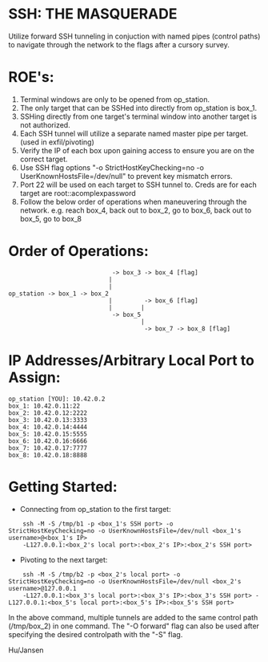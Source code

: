SSH: THE MASQUERADE
==========

Utilize forward SSH tunneling in conjuction with named pipes (control paths) to navigate through the network to the flags after a cursory survey.

ROE's:
==========
1. Terminal windows are only to be opened from op_station.
2. The only target that can be SSHed into directly from op_station is box_1.
3. SSHing directly from one target's terminal window into another target is not authorized.
4. Each SSH tunnel will utilize a separate named master pipe per target. (used in exfil/pivoting)
5. Verify the IP of each box upon gaining access to ensure you are on the correct target.
6. Use SSH flag options "-o StrictHostKeyChecking=no -o UserKnownHostsFile=/dev/null" to prevent key mismatch errors.
7. Port 22 will be used on each target to SSH tunnel to. Creds are for each target are root::acomplexpassword
8. Follow the below order of operations when maneuvering through the network.
	e.g. reach box_4, back out to box_2, go to box_6, back out to box_5, go to box_8


Order of Operations:
==========
```
                             -> box_3 -> box_4 [flag]
                            |
                            |
op_station -> box_1 -> box_2
                            |         -> box_6 [flag]
                            |        |
                             -> box_5
                                     |
                                      -> box_7 -> box_8 [flag]
```

IP Addresses/Arbitrary Local Port to Assign:
==========
```
op_station [YOU]: 10.42.0.2
box_1: 10.42.0.11:22
box_2: 10.42.0.12:2222
box_3: 10.42.0.13:3333
box_4: 10.42.0.14:4444
box_5: 10.42.0.15:5555
box_6: 10.42.0.16:6666
box_7: 10.42.0.17:7777
box_8: 10.42.0.18:8888
```

Getting Started:
==========
- Connecting from op_station to the first target:
```
	ssh -M -S /tmp/b1 -p <box_1's SSH port> -o StrictHostKeyChecking=no -o UserKnownHostsFile=/dev/null <box_1's username>@<box_1's IP> 
	-L127.0.0.1:<box_2's local port>:<box_2's IP>:<box_2's SSH port>
```
- Pivoting to the next target:
```
	ssh -M -S /tmp/b2 -p <box_2's local port> -o StrictHostKeyChecking=no -o UserKnownHostsFile=/dev/null <box_2's username>@127.0.0.1 
	-L127.0.0.1:<box_3's local port>:<box_3's IP>:<box_3's SSH port> -L127.0.0.1:<box_5's local port>:<box_5's IP>:<box_5's SSH port>
```
In the above command, multiple tunnels are added to the same control path (/tmp/box_2) in one command. The "-O forward" flag can also be used after specifying the desired controlpath with the "-S" flag.

Hu/Jansen